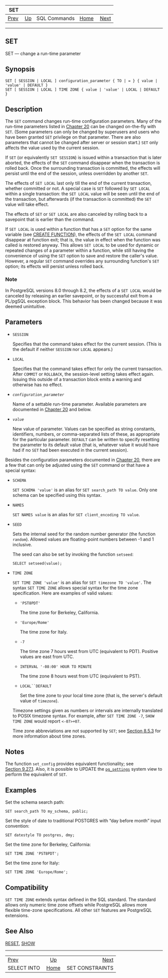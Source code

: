 <!--?xml version="1.0" encoding="UTF-8" standalone="no"?-->

|                     SET                    |                                        |              |                                                       |                                                     |
| :----------------------------------------: | :------------------------------------- | :----------: | ----------------------------------------------------: | --------------------------------------------------: |
| [Prev](sql-selectinto.html "SELECT INTO")  | [Up](sql-commands.html "SQL Commands") | SQL Commands | [Home](index.html "PostgreSQL 17devel Documentation") |  [Next](sql-set-constraints.html "SET CONSTRAINTS") |

***

[]()

## SET

SET — change a run-time parameter

## Synopsis

    SET [ SESSION | LOCAL ] configuration_parameter { TO | = } { value | 'value' | DEFAULT }
    SET [ SESSION | LOCAL ] TIME ZONE { value | 'value' | LOCAL | DEFAULT }

## Description

The `SET` command changes run-time configuration parameters. Many of the run-time parameters listed in [Chapter 20](runtime-config.html "Chapter 20. Server Configuration") can be changed on-the-fly with `SET`. (Some parameters can only be changed by superusers and users who have been granted `SET` privilege on that parameter. There are also parameters that cannot be changed after server or session start.) `SET` only affects the value used by the current session.

If `SET` (or equivalently `SET SESSION`) is issued within a transaction that is later aborted, the effects of the `SET` command disappear when the transaction is rolled back. Once the surrounding transaction is committed, the effects will persist until the end of the session, unless overridden by another `SET`.

The effects of `SET LOCAL` last only till the end of the current transaction, whether committed or not. A special case is `SET` followed by `SET LOCAL` within a single transaction: the `SET LOCAL` value will be seen until the end of the transaction, but afterwards (if the transaction is committed) the `SET` value will take effect.

The effects of `SET` or `SET LOCAL` are also canceled by rolling back to a savepoint that is earlier than the command.

If `SET LOCAL` is used within a function that has a `SET` option for the same variable (see [CREATE FUNCTION](sql-createfunction.html "CREATE FUNCTION")), the effects of the `SET LOCAL` command disappear at function exit; that is, the value in effect when the function was called is restored anyway. This allows `SET LOCAL` to be used for dynamic or repeated changes of a parameter within a function, while still having the convenience of using the `SET` option to save and restore the caller's value. However, a regular `SET` command overrides any surrounding function's `SET` option; its effects will persist unless rolled back.

### Note

In PostgreSQL versions 8.0 through 8.2, the effects of a `SET LOCAL` would be canceled by releasing an earlier savepoint, or by successful exit from a PL/pgSQL exception block. This behavior has been changed because it was deemed unintuitive.

## Parameters

*   `SESSION`

    Specifies that the command takes effect for the current session. (This is the default if neither `SESSION` nor `LOCAL` appears.)

*   `LOCAL`

    Specifies that the command takes effect for only the current transaction. After `COMMIT` or `ROLLBACK`, the session-level setting takes effect again. Issuing this outside of a transaction block emits a warning and otherwise has no effect.

*   *`configuration_parameter`*

    Name of a settable run-time parameter. Available parameters are documented in [Chapter 20](runtime-config.html "Chapter 20. Server Configuration") and below.

*   *`value`*

    New value of parameter. Values can be specified as string constants, identifiers, numbers, or comma-separated lists of these, as appropriate for the particular parameter. `DEFAULT` can be written to specify resetting the parameter to its default value (that is, whatever value it would have had if no `SET` had been executed in the current session).

Besides the configuration parameters documented in [Chapter 20](runtime-config.html "Chapter 20. Server Configuration"), there are a few that can only be adjusted using the `SET` command or that have a special syntax:

*   `SCHEMA`

    `SET SCHEMA 'value'` is an alias for `SET search_path TO value`. Only one schema can be specified using this syntax.

*   `NAMES`

    `SET NAMES value` is an alias for `SET client_encoding TO value`.

*   `SEED`

    Sets the internal seed for the random number generator (the function `random`). Allowed values are floating-point numbers between -1 and 1 inclusive.

    The seed can also be set by invoking the function `setseed`:

        SELECT setseed(value);

*   `TIME ZONE`

    `SET TIME ZONE 'value'` is an alias for `SET timezone TO 'value'`. The syntax `SET TIME ZONE` allows special syntax for the time zone specification. Here are examples of valid values:

    *   `'PST8PDT'`

        The time zone for Berkeley, California.

    *   `'Europe/Rome'`

        The time zone for Italy.

    *   `-7`

        The time zone 7 hours west from UTC (equivalent to PDT). Positive values are east from UTC.

    *   `INTERVAL '-08:00' HOUR TO MINUTE`

        The time zone 8 hours west from UTC (equivalent to PST).

    *   `LOCAL``DEFAULT`

        Set the time zone to your local time zone (that is, the server's default value of `timezone`).

    Timezone settings given as numbers or intervals are internally translated to POSIX timezone syntax. For example, after `SET TIME ZONE -7`, `SHOW TIME ZONE` would report `<-07>+07`.

    Time zone abbreviations are not supported by `SET`; see [Section 8.5.3](datatype-datetime.html#DATATYPE-TIMEZONES "8.5.3. Time Zones") for more information about time zones.

## Notes

The function `set_config` provides equivalent functionality; see [Section 9.27.1](functions-admin.html#FUNCTIONS-ADMIN-SET "9.27.1. Configuration Settings Functions"). Also, it is possible to UPDATE the [`pg_settings`](view-pg-settings.html "54.24. pg_settings") system view to perform the equivalent of `SET`.

## Examples

Set the schema search path:

    SET search_path TO my_schema, public;

Set the style of date to traditional POSTGRES with “day before month” input convention:

    SET datestyle TO postgres, dmy;

Set the time zone for Berkeley, California:

    SET TIME ZONE 'PST8PDT';

Set the time zone for Italy:

    SET TIME ZONE 'Europe/Rome';

## Compatibility

`SET TIME ZONE` extends syntax defined in the SQL standard. The standard allows only numeric time zone offsets while PostgreSQL allows more flexible time-zone specifications. All other `SET` features are PostgreSQL extensions.

## See Also

[RESET](sql-reset.html "RESET"), [SHOW](sql-show.html "SHOW")

***

|                                            |                                                       |                                                     |
| :----------------------------------------- | :---------------------------------------------------: | --------------------------------------------------: |
| [Prev](sql-selectinto.html "SELECT INTO")  |         [Up](sql-commands.html "SQL Commands")        |  [Next](sql-set-constraints.html "SET CONSTRAINTS") |
| SELECT INTO                                | [Home](index.html "PostgreSQL 17devel Documentation") |                                     SET CONSTRAINTS |
